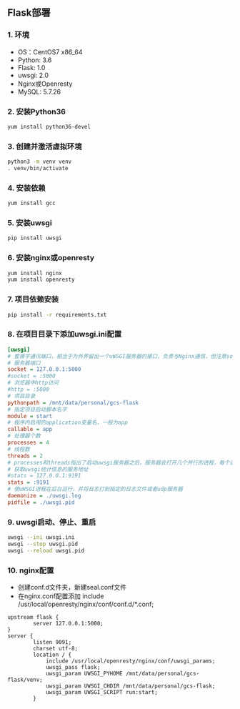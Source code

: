 ## Flask部署
### 1. 环境
* OS：CentOS7 x86_64
* Python: 3.6
* Flask: 1.0
* uwsgi: 2.0
* Nginx或Openresty
* MySQL: 5.7.26
### 2. 安装Python36
```bash
yum install python36-devel
```
### 3. 创建并激活虚拟环境
```bash
python3 -m venv venv
. venv/bin/activate
```
### 4. 安装依赖
```bash
yum install gcc
```
### 5. 安装uwsgi
```bash
pip install uwsgi
```
### 6. 安装nginx或openresty
```bash
yum install nginx
yum install openresty
```
### 7. 项目依赖安装
```bash
pip install -r requirements.txt
```
### 8. 在项目目录下添加uwsgi.ini配置
```ini
[uwsgi]
# 套接字通讯端口，相当于为外界留出一个uWSGI服务器的接口，负责与Nginx通信，但注意socket是无法直接通过http请求成功访问
# 服务器端口
socket = 127.0.0.1:5000
#socket = :5000
# 浏览器中http访问
#http = :5000
# 项目目录
pythonpath = /mnt/data/personal/gcs-flask
# 指定项目启动脚本名字
module = start
# 程序内启用的application变量名，一般为app
callable = app
# 处理器个数
processes = 4
# 线程数
threads = 2
# processes和threads指出了启动uwsgi服务器之后，服务器会打开几个并行的进程，每个进程会开几条线程来等待处理请求，显然这个数字应该合理，太小会使得处理性能不好而太大则会给服务器本身带来太大负担。
# 获取uwsgi统计信息的服务地址
#stats = 127.0.0.1:9191
stats = :9191
# 使uWSGI进程在后台运行，并将日志打到指定的日志文件或者udp服务器
daemonize = ./uwsgi.log
pidfile = ./uwsgi.pid
```
### 9. uwsgi启动、停止、重启
```bash
uwsgi --ini uwsgi.ini
uwsgi --stop uwsgi.pid
uwsgi --reload uwsgi.pid
```

### 10. nginx配置
* 创建conf.d文件夹，新建seal.conf文件
* 在nginx.conf配置添加
include /usr/local/openresty/nginx/conf/conf.d/*.conf;
```nginx
upstream flask {
        server 127.0.0.1:5000;
}
server {
        listen 9091;
        charset utf-8;
        location / {
            include /usr/local/openresty/nginx/conf/uwsgi_params;
            uwsgi_pass flask;
            uwsgi_param UWSGI_PYHOME /mnt/data/personal/gcs-flask/venv;
            uwsgi_param UWSGI_CHDIR /mnt/data/personal/gcs-flask;
            uwsgi_param UWSGI_SCRIPT run:start;
        }
```